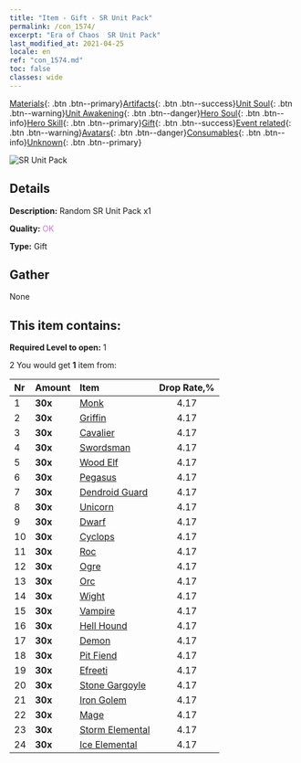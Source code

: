 ```yaml
---
title: "Item - Gift - SR Unit Pack"
permalink: /con_1574/
excerpt: "Era of Chaos  SR Unit Pack"
last_modified_at: 2021-04-25
locale: en
ref: "con_1574.md"
toc: false
classes: wide
---
```

 [Materials](/Items/){: .btn .btn--primary}[Artifacts](/Items/Artifacts/){: .btn .btn--success}[Unit Soul](/Items/UnitSoul/){: .btn .btn--warning}[Unit Awakening](/Items/UnitAwakening/){: .btn .btn--danger}[Hero Soul](/Items/HeroSoul/){: .btn .btn--info}[Hero Skill](/Items/HeroSkill/){: .btn .btn--primary}[Gift](/Items/Gift/){: .btn .btn--success}[Event related](/Items/Events/){: .btn .btn--warning}[Avatars](/Items/Avatars/){: .btn .btn--danger}[Consumables](/Items/Consumables/){: .btn .btn--info}[Unknown](/Items/Unknown/){: .btn .btn--primary}

 ![SR Unit Pack](/images/t/i_907190.png)

## Details
 **Description:** Random SR Unit Pack x1

 **Quality:** <span style="color: #DA70D6">OK</span>

 **Type:** Gift

## Gather

  None

## This item contains:

 **Required Level to open:** 1

 2 You would get **1** item  from:

  | Nr | Amount |     Item    | Drop Rate,% |
  |:---|:-------|:------------|:---------:|
  | 1 |  **30x** | [Monk](/Items/unt_194/) | 4.17 | 
  | 2 |  **30x** | [Griffin](/Items/unt_192/) | 4.17 | 
  | 3 |  **30x** | [Cavalier ](/Items/unt_195/) | 4.17 | 
  | 4 |  **30x** | [Swordsman](/Items/unt_193/) | 4.17 | 
  | 5 |  **30x** | [Wood Elf](/Items/unt_201/) | 4.17 | 
  | 6 |  **30x** | [Pegasus](/Items/unt_202/) | 4.17 | 
  | 7 |  **30x** | [Dendroid Guard](/Items/unt_203/) | 4.17 | 
  | 8 |  **30x** | [Unicorn](/Items/unt_204/) | 4.17 | 
  | 9 |  **30x** | [Dwarf](/Items/unt_200/) | 4.17 | 
  | 10 |  **30x** | [Cyclops](/Items/unt_222/) | 4.17 | 
  | 11 |  **30x** | [Roc](/Items/unt_221/) | 4.17 | 
  | 12 |  **30x** | [Ogre](/Items/unt_220/) | 4.17 | 
  | 13 |  **30x** | [Orc](/Items/unt_219/) | 4.17 | 
  | 14 |  **30x** | [Wight](/Items/unt_210/) | 4.17 | 
  | 15 |  **30x** | [Vampire](/Items/unt_211/) | 4.17 | 
  | 16 |  **30x** | [Hell Hound](/Items/unt_228/) | 4.17 | 
  | 17 |  **30x** | [Demon](/Items/unt_229/) | 4.17 | 
  | 18 |  **30x** | [Pit Fiend](/Items/unt_230/) | 4.17 | 
  | 19 |  **30x** | [Efreeti](/Items/unt_231/) | 4.17 | 
  | 20 |  **30x** | [Stone Gargoyle](/Items/unt_236/) | 4.17 | 
  | 21 |  **30x** | [Iron Golem](/Items/unt_237/) | 4.17 | 
  | 22 |  **30x** | [Mage](/Items/unt_238/) | 4.17 | 
  | 23 |  **30x** | [Storm Elemental](/Items/unt_263/) | 4.17 | 
  | 24 |  **30x** | [Ice Elemental](/Items/unt_264/) | 4.17 | 
